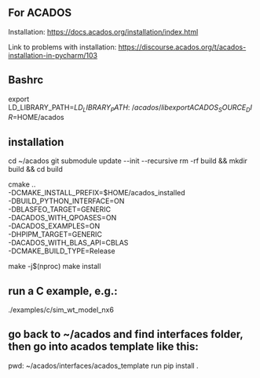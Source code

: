 ## For ACADOS
Installation: https://docs.acados.org/installation/index.html

Link to problems with installation: https://discourse.acados.org/t/acados-installation-in-pycharm/103

## Bashrc
export LD_LIBRARY_PATH=$LD_LIBRARY_PATH:~/acados/lib
export ACADOS_SOURCE_DIR=$HOME/acados


## installation
cd ~/acados
git submodule update --init --recursive
rm -rf build && mkdir build && cd build

cmake .. \
  -DCMAKE_INSTALL_PREFIX=$HOME/acados_installed \
  -DBUILD_PYTHON_INTERFACE=ON        \
  -DBLASFEO_TARGET=GENERIC           \
  -DACADOS_WITH_QPOASES=ON           \
  -DACADOS_EXAMPLES=ON               \
  -DHPIPM_TARGET=GENERIC             \
  -DACADOS_WITH_BLAS_API=CBLAS        \
  -DCMAKE_BUILD_TYPE=Release

make -j$(nproc)
make install

## run a C example, e.g.:
./examples/c/sim_wt_model_nx6

## go back to ~/acados and find interfaces folder, then go into acados template like this:
pwd: ~/acados/interfaces/acados_template 
run pip install .
